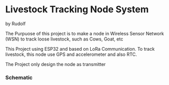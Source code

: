 # Livestock Tracking Node System
by Rudolf

The Purpuose of this project is to make a node in Wireless Sensor Network (WSN) to track loose livestock, such as Cows, Goat, etc

This Project using ESP32 and based on LoRa Communication. To track livestock, this node use GPS and accelerometer and also RTC. 

The Project only design the node as transmitter

### Schematic
